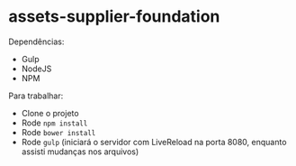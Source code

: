 # assets-supplier-foundation

Dependências:

- Gulp
- NodeJS
- NPM

Para trabalhar:

- Clone o projeto
- Rode `npm install`
- Rode `bower install`
- Rode `gulp` (iniciará o servidor com LiveReload na porta 8080, enquanto assisti mudanças nos arquivos)
